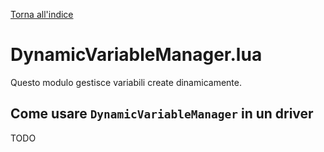 [Torna all'indice](index.md)

# DynamicVariableManager.lua

Questo modulo gestisce variabili create dinamicamente.

## Come usare `DynamicVariableManager` in un driver
TODO

